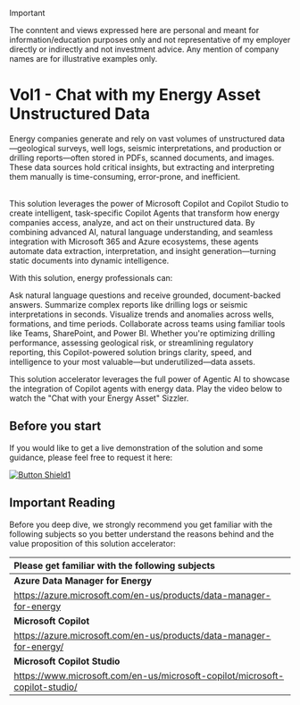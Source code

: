 > [!IMPORTANT]  
> The conntent and views expressed here are personal and meant for information/education purposes only and not representative of my employer directly or indirectly and not investment advice. Any mention of company names are for illustrative examples only.
> 
# Vol1 - Chat with my Energy Asset Unstructured Data
Energy companies generate and rely on vast volumes of unstructured data—geological surveys, well logs, seismic interpretations, and production or drilling reports—often stored in PDFs, scanned documents, and images. These data sources hold critical insights, but extracting and interpreting them manually is time-consuming, error-prone, and inefficient.<br><br>

This solution leverages the power of Microsoft Copilot and Copilot Studio to create intelligent, task-specific Copilot Agents that transform how energy companies access, analyze, and act on their unstructured data. By combining advanced AI, natural language understanding, and seamless integration with Microsoft 365 and Azure ecosystems, these agents automate data extraction, interpretation, and insight generation—turning static documents into dynamic intelligence.

With this solution, energy professionals can:

Ask natural language questions and receive grounded, document-backed answers.
Summarize complex reports like drilling logs or seismic interpretations in seconds.
Visualize trends and anomalies across wells, formations, and time periods.
Collaborate across teams using familiar tools like Teams, SharePoint, and Power BI.
Whether you're optimizing drilling performance, assessing geological risk, or streamlining regulatory reporting, this Copilot-powered solution brings clarity, speed, and intelligence to your most valuable—but underutilized—data assets.

This solution accelerator leverages the full power of Agentic AI to showcase the integration of Copilot agents with energy data. Play the video below to watch the "Chat with your Energy Asset" Sizzler.

## Before you start
If you would like to get a live demonstration of the solution and some guidance, please feel free to request it here:

[![Button Shield1]][Shield1]
<br>

<!---------------------------------------------------------------------------->
[Button Shield1]: https://img.shields.io/badge/Request_Your_Personal_Demo_Here-37a779?style=for-the-badge
[License]: LICENSE
[Shield1]: https://forms.office.com/r/He2aHtAVMf
[KBD]: Types/KBD.md
[#]: #

## Important Reading
Before you deep dive, we strongly recommend you get familiar with the following subjects so you better understand the reasons behind and the value proposition of this solution accelerator:

|  Please get familiar with the following subjects                                  |
|:---                                                                               |
| **Azure Data Manager for Energy**                                                 |
| https://azure.microsoft.com/en-us/products/data-manager-for-energy                |
| **Microsoft Copilot**                                                             |
| https://azure.microsoft.com/en-us/products/data-manager-for-energy/               |
| **Microsoft Copilot Studio**                                                      |
| https://www.microsoft.com/en-us/microsoft-copilot/microsoft-copilot-studio/       |
